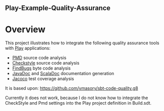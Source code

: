 Play-Example-Quality-Assurance
------------------------------

Overview
========

This project illustrates how to integrate the following quality assurance tools with [Play](http://www.playframework.com/) applications:

  * [PMD](http://pmd.sourceforge.net/) source code analysis
  * [Checkstyle](http://checkstyle.sourceforge.net/) source code analysis
  * [FindBugs](http://findbugs.sourceforge.net/) byte code analysis
  * [JavaDoc](http://www.oracle.com/technetwork/java/javase/documentation/index-jsp-135444.html) and [ScalaDoc](http://docs.scala-lang.org/style/scaladoc.html) documentation generation
  * [Jacoco](http://www.eclemma.org/jacoco/) test coverage analysis


  
It is based upon: https://github.com/ymasory/sbt-code-quality.g8

Currently it does not work, because I do not know how to integrate the CheckStyle and Pmd settings into the Play project definition in Build.sdt.
